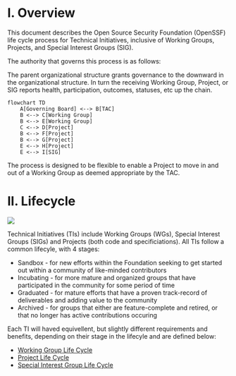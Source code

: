 
# I. Overview

This document describes the Open Source Security Foundation (OpenSSF) life cycle process for Technical Initiatives, inclusive of Working Groups, Projects, and Special Interest Groups (SIG).

The authority that governs this process is as follows:

The parent organizational structure grants governance to the downward in the organizational structure.  In turn the receiving Working Group, Project, or SIG reports health, participation, outcomes, statuses, etc up the chain.

```mermaid
flowchart TD
    A[Governing Board] <--> B[TAC]
    B <--> C[Working Group]
    B <--> E[Working Group]
    C <--> D[Project]
    B <--> F[Project]
    B <--> G[Project]
    E <--> H[Project]
    E <--> I[SIG]
```

The process is designed to be flexible to enable a Project to move in and out of a Working Group as deemed appropriate by the TAC.

# II. Lifecycle
<img align="top" src="https://github.com/ossf/tac/blob/main/process/TI-lifecycle-stages.png">

Technical Initiatives (TIs) include Working Groups (WGs), Special Interest Groups (SIGs) and Projects (both code and specificiations). All TIs follow a common lifecyle, with 4 stages: 

- Sandbox - for new efforts within the Foundation seeking to get started out within a community of like-minded contributors
- Incubating - for more mature and organized groups that have participated in the community for some period of time
- Graduated - for mature efforts that have a proven track-record of deliverables and adding value to the community
- Archived - for groups that either are feature-complete and retired, or that no longer has active contributions occuring

Each TI will haved equivellent, but slightly different requirements and benefits, depending on their stage in the lifecyle and are defined below:

* [Working Group Life Cycle](working-group-lifecycle.md)
* [Project Life Cycle](project-lifecycle.md)
* [Special Interest Group Life Cycle](sig-lifecycle.md)
